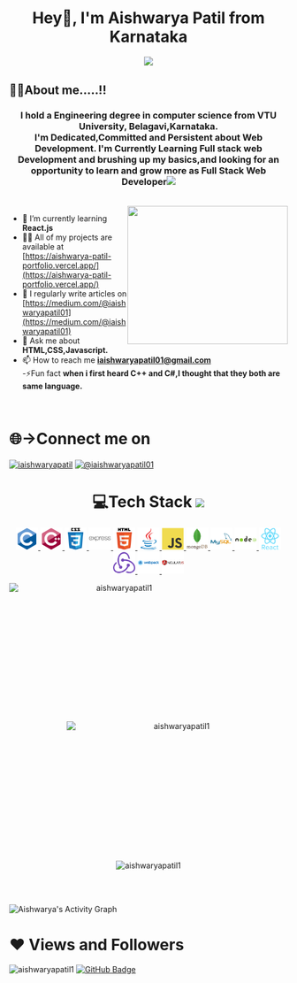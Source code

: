 <h1 align="center">Hey👋, I'm Aishwarya Patil from Karnataka</h1>

<!-- <p align="center">
  <a href="https://github.com/shikha-max/readme-typing-svg"><img src="https://readme-typing-svg.herokuapp.com?lines=I'm+Aspiring+MERN+Stack+Developer;%20Enthusiastic%20and%20Motivated;I%20Always%20enjoy%20learning%20new%20things&center=true&width=600&height=60"></a>
</p> -->

<p align="center">
  <a href="https://github.com/DenverCoder1/readme-typing-svg"><img src="https://readme-typing-svg.herokuapp.com/?lines=I'm+Aspiring+MERN+Stack+Developer;%20Enthusiastic%20and%20Motivated;I%20Always%20enjoy%20learning%20new%20things&font=Fira%20Code&center=true&width=440&height=45&color=f75c7e&vCenter=true&size=22"></a>
</p>

<h2> 💁‍♀️About me.....!!</h2>
<h3 align="center">  I hold a  Engineering degree in computer science from VTU University, Belagavi,Karnataka.<br/>I'm Dedicated,Committed and Persistent about Web Development.
  I'm Currently Learning Full stack web Development and brushing up my basics,and looking for an opportunity to learn and grow more as Full Stack Web Developer<img src="https://media.giphy.com/media/WUlplcMpOCEmTGBtBW/giphy.gif" width="30"></h3>
<br>


<img align="right" src="https://media.giphy.com/media/oy83DwqHRcR1jJczV3/giphy.gif" width="290px" height="250px">
   

- 🌱 I’m currently learning **React.js**
- 👨‍💻 All of my projects are available at [https://aishwarya-patil-portfolio.vercel.app/](https://aishwarya-patil-portfolio.vercel.app/)
- 📝 I regularly write articles on [https://medium.com/@iaishwaryapatil01](https://medium.com/@iaishwaryapatil01)
- 💬 Ask me about **HTML,CSS,Javascript.**
- 📫 How to reach me **iaishwaryapatil01@gmail.com** <br/>
-⚡Fun fact **when i first heard C++ and C#,I thought that they both are same language.**


<br>
 
<h1 align="left">🌐->Connect me on</h1>
<p align="left">
<a href="https://linkedin.com/in/iaishwaryapatil" target="blank"><img align="center" src="https://raw.githubusercontent.com/rahuldkjain/github-profile-readme-generator/master/src/images/icons/Social/linked-in-alt.svg" alt="iaishwaryapatil" height="35" width="40" /></a>
  <a href="https://medium.com/@iaishwaryapatil01" target="blank"><img align="center" src="https://raw.githubusercontent.com/rahuldkjain/github-profile-readme-generator/master/src/images/icons/Social/medium.svg" alt="@iaishwaryapatil01" height="35" width="40" /></a>
<!--   <a href="https://www.github.com/aishwaryapatil1" target="_blank" rel="noreferrer"><img src="https://raw.githubusercontent.com/danielcranney/readme-generator/main/public/icons/socials/github.svg" width="35" height="40" /></a> -->
<!-- <a href="https://instagram.com/aishwaryaa_" target="blank"><img align="center" src="https://raw.githubusercontent.com/rahuldkjain/github-profile-readme-generator/master/src/images/icons/Social/instagram.svg" alt="aishwaryaa_" height="30" width="40" /></a> -->
<!-- <a href = "https://www.instagram.com/aishwaryaa_/"><img src="https://img.icons8.com/fluent/48/000000/instagram-new.png"/></a> -->
<!-- <a href="https://discord.gg/Aishwarya#4034" target="blank"><img align="center" src="https://raw.githubusercontent.com/rahuldkjain/github-profile-readme-generator/master/src/images/icons/Social/discord.svg" alt="Aishwarya#4034" height="30" width="40" /></a>  -->
</p>

<!--  <br> -->
 
<h1 align="center">💻Tech Stack <img src = "https://media2.giphy.com/media/QssGEmpkyEOhBCb7e1/giphy.gif?cid=ecf05e47a0n3gi1bfqntqmob8g9aid1oyj2wr3ds3mg700bl&rid=giphy.gif" width ="32px"></h1>
<p align="center"> 
<a href="https://www.cprogramming.com/" target="_blank" rel="noreferrer"> <img src="https://raw.githubusercontent.com/devicons/devicon/master/icons/c/c-original.svg" alt="c" height="40" width="40"/> </a>
  <a href="https://www.w3schools.com/cpp/" target="_blank" rel="noreferrer"> <img src="https://raw.githubusercontent.com/devicons/devicon/master/icons/cplusplus/cplusplus-original.svg" alt="cplusplus" height="40" width="40"/> </a>
  <a href="https://www.w3schools.com/css/" target="_blank" rel="noreferrer"> <img src="https://raw.githubusercontent.com/devicons/devicon/master/icons/css3/css3-original-wordmark.svg" alt="css3" height="40" width="40"/> </a> 
  <a href="https://expressjs.com" target="_blank" rel="noreferrer"> <img src="https://raw.githubusercontent.com/devicons/devicon/master/icons/express/express-original-wordmark.svg" alt="express" width="40" height="40"/> </a> 
  <a href="https://www.w3.org/html/" target="_blank" rel="noreferrer"> <img src="https://raw.githubusercontent.com/devicons/devicon/master/icons/html5/html5-original-wordmark.svg" alt="html5" height="40" width="40"/> </a> 
  <a href="https://www.java.com" target="_blank" rel="noreferrer"> <img src="https://raw.githubusercontent.com/devicons/devicon/master/icons/java/java-original.svg" alt="java" height="40" width="40"/> </a> 
  <a href="https://developer.mozilla.org/en-US/docs/Web/JavaScript" target="_blank" rel="noreferrer"> <img src="https://raw.githubusercontent.com/devicons/devicon/master/icons/javascript/javascript-original.svg" alt="javascript" height="40" width="40"/> </a> 
  <a href="https://www.mongodb.com/" target="_blank" rel="noreferrer"> <img src="https://raw.githubusercontent.com/devicons/devicon/master/icons/mongodb/mongodb-original-wordmark.svg" alt="mongodb" height="40" width="40"/> </a> 
  <a href="https://www.mysql.com/" target="_blank" rel="noreferrer"> <img src="https://raw.githubusercontent.com/devicons/devicon/master/icons/mysql/mysql-original-wordmark.svg" alt="mysql" height="40" width="40"/> </a> 
  <a href="https://nodejs.org" target="_blank" rel="noreferrer"> <img src="https://raw.githubusercontent.com/devicons/devicon/master/icons/nodejs/nodejs-original-wordmark.svg" alt="nodejs" height="40" width="40"/> </a> 
  <a href="https://reactjs.org/" target="_blank" rel="noreferrer"> <img src="https://raw.githubusercontent.com/devicons/devicon/master/icons/react/react-original-wordmark.svg" alt="react"height="40" width="40"/> </a>
  <a href="https://redux.js.org" target="_blank" rel="noreferrer"> <img src="https://raw.githubusercontent.com/devicons/devicon/master/icons/redux/redux-original.svg" alt="redux" height="40" width="40"/> </a> 
  <a href="https://webpack.js.org" target="_blank" rel="noreferrer"> <img src="https://raw.githubusercontent.com/devicons/devicon/d00d0969292a6569d45b06d3f350f463a0107b0d/icons/webpack/webpack-original-wordmark.svg" alt="webpack" height="40" width="40"/> </a> 
  <a href="https://angular.io" target="_blank" rel="noreferrer"> <img src="https://raw.githubusercontent.com/devicons/devicon/master/icons/angularjs/angularjs-original-wordmark.svg" alt="angularjs" height="40" width="40"/> </a> 
 </p>


 

<p align="center">
<img align="left" height="250px" width="400px" src="https://github-readme-stats.vercel.app/api/top-langs?username=aishwaryapatil1&show_icons=true&locale=en&layout=compact" alt="aishwaryapatil1" />
<img align="right" height="250px" width="400px" src="https://github-readme-stats.vercel.app/api?username=aishwaryapatil1&show_icons=true&locale=en" alt="aishwaryapatil1"/>
<img align="center" height="160px" width="620px" src="https://github-readme-streak-stats.herokuapp.com/?user=aishwaryapatil1&" alt="aishwaryapatil1"/>
 </p>
  
<!-- GitHub Readme Streak Stats - https://github.com/DenverCoder1/github-readme-streak-stats -->
<!-- <h1 align="center">🔥 Streak stats</h1>
<p align="center">
 
  <a href="https://github.com/aishwaryapatil1/github-readme-streak-stats">
    <img title="🔥 Get streak stats for your profile at git.io/streak-stats" alt="Aishwarya's streak" src="https://github-readme-streak-stats.herokuapp.com/?user=aishwaryapatil1&theme=monokai-metallian&hide_border=true"/>
  </a>
 </p> -->
 
<br><br>
<!-- 
<img alt="Aishwarya's Activity Graph" src="https://activity-graph.herokuapp.com/graph?username=aishwaryapatil1&bg_color=0D1117&color=5BCDEC&line=5BCDEC&point=FFFFFF&hide_border=true" /> -->

<img alt="Aishwarya's Activity Graph" src="https://activity-graph.herokuapp.com/graph?username=aishwaryapatil1&bg_color=1F222E&color=F8D866&line=F85D7F&point=FFFFFF&hide_border=true" />

<!-- <img alt="Aishwarya's Activity Graph" src="https://activity-graph.herokuapp.com/graph?username=aishwaryapatil1&bg_color=1F222E&color=5BCDEC&line=5BCDEC&point=FFFFFF&hide_border=true" /> -->

<!-- <a href="https://github.com/ashutosh00710/github-readme-activity-graph"><img alt="DenverCoder1's Activity Graph" src="https://denvercoder1-activity-graph.herokuapp.com/graph/?username=DenverCoder1&bg_color=1F222E&color=F8D866&line=F85D7F&point=FFFFFF&hide_border=true" /></a> -->

# ❤ Views and Followers
<p align="left"> <img src="https://komarev.com/ghpvc/?username=aishwaryapati1l&label=Profile%20views&color=0e75b6&style=flat" alt="aishwaryapatil1" /> 
<a href="https://github.com/aishwaryapatil1?tab=followers"><img src="https://img.shields.io/github/followers/aishwaryapatil1?label=Followers&style=social" alt="GitHub Badge"></a></p>
